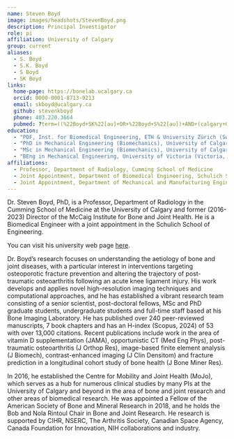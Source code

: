 ```yaml
---
name: Steven Boyd
image: images/headshots/StevenBoyd.png
description: Principal Investigator
role: pi
affiliation: University of Calgary
group: current
aliases:
  - S. Boyd
  - S.K. Boyd
  - S Boyd
  - SK Boyd
links:
  home-page: https://bonelab.ucalgary.ca
  orcid: 0000-0001-8713-9213
  email: skboyd@ucalgary.ca
  github: stevenkboyd
  phone: 403.220.3664
  pubmed: ?term=((%22Boyd+SK%22[au]+OR+%22Boyd+S%22[au])+AND+(calgary+OR+zurich))+OR+(12572652+17134950+31902759+16036060+20533309+25213758+24269632+23948875+24891572+23810839+23525967+23074145+21786320+21168539+20735362+21612032+20222106+20561906+19242738+17915227+17913613)&sort=pubdate&size=200
education: 
  - "PDF, Inst. for Biomedical Engineering, ETH & University Zürich (Switzerland)"
  - "PhD in Mechanical Engineering (Biomechanics), University of Calgary (Calgary, AB, Canada)"
  - "MSc in Mechanical Engineering (Biomechanics), University of Calgary (Calgary, AB, Canada)"
  - "BEng in Mechanical Engineering, University of Victoria (Victoria, BC, Canada)"
affiliations:
  - Professor, Department of Radiology, Cumming School of Medicine
  - Joint Appointment, Department of Biomedical Engineering, Schulich School of Engineering
  - Joint Appointment, Department of Mechanical and Manufacturing Engineering, Schulich School of Engineering
---
```


Dr. Steven Boyd, PhD, is a Professor, Department of Radiology in the Cumming School of Medicine 
at the University of Calgary and former (2016-2023) Director of the McCaig Institute for Bone and 
Joint Health. He is a Biomedical Engineer with a joint appointment in the Schulich School of Engineering. 

You can visit his university web page <a href="https://ucalgary.ca/people/steven-boyd" target="_blank">here</a>.

Dr. Boyd’s research focuses on understanding the aetiology of bone and joint diseases, with a 
particular interest in interventions targeting osteoporotic fracture prevention and altering the 
trajectory of post-traumatic osteoarthritis following an acute knee ligament injury. His work 
develops and applies novel high-resolution imaging techniques and computational approaches, 
and he has established a vibrant research team consisting of a senior scientist, post-doctoral 
fellows, MSc and PhD graduate students, undergraduate students and full-time staff based at his 
Bone Imaging Laboratory. He has published over 240 peer-reviewed manuscripts, 7 book chapters and 
has an H-index (Scopus, 2024) of 53 with over 13,000 citations. Recent publications include work 
in the area of vitamin D supplementation (JAMA), opportunistic CT (Med Eng Phys), post-traumatic 
osteoarthritis (J Orthop Res), image-based finite element analysis (J Biomech), contrast-enhanced 
imaging (J Clin Densitom) and fracture prediction in a longitudinal cohort study of bone health (J Bone Miner Res).

In 2016, he established the Centre for Mobility and Joint Health (MoJo), which serves as a hub 
for numerous clinical studies by many PIs at the University of Calgary and beyond in the area of 
bone and joint research and other areas of biomedical research. He was appointed a Fellow of the 
American Society of Bone and Mineral Research in 2018, and he holds the Bob and Nola Rintoul 
Chair in Bone and Joint Research. He research is 
supported by CIHR, NSERC, The Arthritis Society, Canadian Space Agency, Canada Foundation for 
Innovation, NIH collaborations and industry.